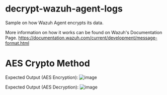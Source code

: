 # decrypt-wazuh-agent-logs

Sample on how Wazuh Agent encrypts its data.

More information on how it works can be found on Wazuh's Documentation Page.
https://documentation.wazuh.com/current/development/message-format.html

# AES Crypto Method
Expected Output (AES Encryption):
![image](https://github.com/user-attachments/assets/9dd714c9-ad7b-43f7-9dc9-bc502edd108f)


Expected Output (AES Decryption):
![image](https://github.com/user-attachments/assets/1a22f9f7-13cb-40b2-8c63-90ebb6f950f3)
